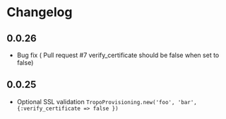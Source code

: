 # Changelog

## 0.0.26
 * Bug fix ( Pull request #7   verify_certificate should be false when set to false)

## 0.0.25
 * Optional SSL validation `TropoProvisioning.new('foo', 'bar', {:verify_certificate => false })`

